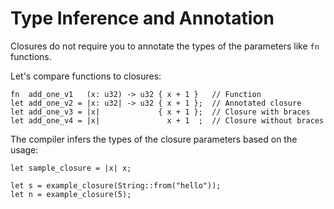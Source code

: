 # Type Inference and Annotation

Closures do not require you to annotate the types of the parameters like `fn`
functions.

Let's compare functions to closures:

```rust,ignore
fn  add_one_v1   (x: u32) -> u32 { x + 1 }   // Function
let add_one_v2 = |x: u32| -> u32 { x + 1 };  // Annotated closure
let add_one_v3 = |x|             { x + 1 };  // Closure with braces
let add_one_v4 = |x|               x + 1  ;  // Closure without braces
```

The compiler infers the types of the closure parameters based on the usage:

```rust,compile_fail
let sample_closure = |x| x;

let s = example_closure(String::from("hello"));
let n = example_closure(5);
```

